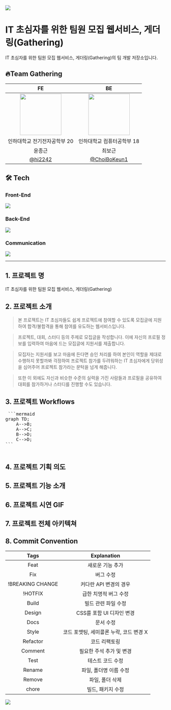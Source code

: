 <img src="https://capsule-render.vercel.app/api?type=waving&color=BDBDC8&height=150&section=header" />

# IT 초심자를 위한 팀원 모집 웹서비스, 게더링(Gathering)
IT 초심자를 위한 팀원 모집 웹서비스, 게더링(Gathering)의 팀 개발 저장소입니다.

## 🔥Team Gathering

|                                        FE                                        |                                        BE                                        |
| :------------------------------------------------------------------------------: | :------------------------------------------------------------------------------: |
| <img width="130px" src="https://avatars.githubusercontent.com/hi2242" /> | <img width="130px" src="https://avatars.githubusercontent.com/ChoiBoKeun1" /> |
| 인하대학교 전기전자공학부 20| 인하대학교 컴퓨터공학부 18|
|                                      윤종근                                      |                                      최보근                                      |
|                  [@hi2242](https://github.com/hi2242)                            |                 [@ChoiBoKeun1](https://github.com/ChoiBoKeun1)                   |

## 🛠️ Tech
### Front-End
<img src="https://skillicons.dev/icons?i=ts,react,nodejs,vite,tailwind&perline="/>

### Back-End
<img src="https://skillicons.dev/icons?i=ts,react,nodejs,vite,tailwindcss,figma&perline="/>

### Communication
<img src="https://skillicons.dev/icons?i=notion,figma&perline="/>

-----

## 1. 프로젝트 명
IT 초심자를 위한 팀원 모집 웹서비스, 게더링(Gathering)

<!--![image](https://github.com/hi2242/사진링크)-->

## 2. 프로젝트 소개
> 본 프로젝트는 IT 초심자들도 쉽게 프로젝트에 참여할 수 있도록 모집글에 지원하여 합격/불합격을 통해 참여를 유도하는 웹서비스입니다.

> 프로젝트, 대회, 스터디 등의 주제로 모집글을 작성합니다. 이에 자신의 프로필 정보를 입력하여 마음에 드는 모집글에 지원서를 제출합니다.

> 모집자는 지원서를 보고 마음에 든다면 승인 처리를 하여 본인이 역할을 제대로 수행하지 못할까봐 걱정하여 프로젝트 참가를 두려워하는 IT 초심자에게 당위성을 심어주어 프로젝트 참가라는 문턱을 넘게 해줍니다.

> 또한 이 외에도 자신과 비슷한 수준의 실력을 가진 사람들과 프로필을 공유하여 대회를 참가하거나 스터디를 진행할 수도 있습니다.

## 3. 프로젝트 Workflows
<pre> ```mermaid
graph TD;
    A-->B;
    A-->C;
    B-->D;
    C-->D;
```
 </pre>
<!--![image](https://github.com/hi2242/사진링크)-->

## 4. 프로젝트 기획 의도
<!--![image](https://github.com/hi2242/사진링크)-->

## 5. 프로젝트 기능 소개
<!--![image](https://github.com/hi2242/사진링크)-->

<!--![image](https://github.com/hi2242/사진링크)-->

<!--![image](https://github.com/hi2242/사진링크)-->

<!--![image](https://github.com/hi2242/사진링크)-->

<!--![image](https://github.com/hi2242/사진링크)-->


## 6. 프로젝트 시연 GIF

<!--(GIF 링크)-->

## 7. 프로젝트 전체 아키텍쳐

<!--![image](https://github.com/hi2242/사진링크)-->

## 8. Commit Convention

|       Tags       |               Explanation               |
| :--------------: | :-------------------------------------: |
|       Feat       |            새로운 기능 추가             |
|       Fix        |                버그 수정                |
| !BREAKING CHANGE |         커다란 API 변경의 경우          |
|     !HOTFIX      |          급한 치명적 버그 수정          |
|      Build       |           빌드 관련 파일 수정           |
|      Design      |        CSS를 포함 UI 디자인 변경        |
|       Docs       |                문서 수정                |
|      Style       | 코드 포맷팅, 세미콜론 누락, 코드 변경 X |
|     Refactor     |              코드 리팩토링              |
|     Comment      |        필요한 주석 추가 및 변경         |
|       Test       |            테스트 코드 수정             |
|      Rename      |         파일, 폴더명 이름 수정          |
|      Remove      |             파일, 폴더 삭제             |
|      chore       |            빌드, 패키지 수정            |
<img src="https://capsule-render.vercel.app/api?type=waving&color=BDBDC8&height=150&section=footer" />
